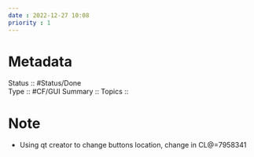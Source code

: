```yaml
---
date : 2022-12-27 10:08
priority : 1
---
```

# Metadata
Status :: #Status/Done  
Type :: #CF/GUI 
Summary :: 
Topics :: 
# Note
* Using qt creator to change buttons location, change in CL@=7958341